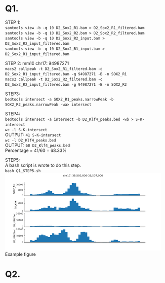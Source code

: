 # Q1.  
STEP 1:  
`samtools view -b -q 10 D2_Sox2_R1.bam > D2_Sox2_R1_filtered.bam`  
`samtools view -b -q 10 D2_Sox2_R2.bam > D2_Sox2_R2_filtered.bam`  
`samtools view -b -q 10 D2_Sox2_R2_input.bam > D2_Sox2_R2_input_filtered.bam`  
`samtools view -b -q 10 D2_Sox2_R1_input.bam > D2_Sox2_R1_input_filtered.bam`  
  
STEP 2:
mm10 chr17: 94987271  
`macs2 callpeak -t D2_Sox2_R1_filtered.bam -c D2_Sox2_R1_input_filtered.bam -g 94987271 -B -n SOX2_R1`  
`macs2 callpeak -t D2_Sox2_R2_filtered.bam -c D2_Sox2_R2_input_filtered.bam -g 94987271 -B -n SOX2_R2`  
  
STEP3:  
`bedtools intersect -a SOX2_R1_peaks.narrowPeak -b SOX2_R2_peaks.narrowPeak -wa> intersect`  
  
STEP4:  
`bedtools intersect -a intersect -b D2_Klf4_peaks.bed -wb > S-K-intersect`  
`wc -l S-K-intersect`  
OUTPUT: `41 S-K-intersect`  
`wc -l D2_Klf4_peaks.bed`  
OUTPUT: `60 D2_Klf4_peaks.bed`  
Percentage = 41/60 = 68.33%  
  
STEP5:  
A bash script is wrote to do this step.  
`bash Q1_STEP5.sh`  
![Example](Q1_STEP5.png)  
Example figure  

# Q2.  
